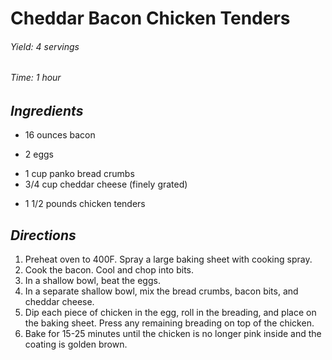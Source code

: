 # Cheddar Bacon Chicken Tenders

######  Yield: 4 servings
######  Time:  1 hour

##  *Ingredients*
- 16 ounces bacon
<!--  -->
- 2 eggs
<!--  -->
- 1 cup panko bread crumbs
- 3/4 cup cheddar cheese (finely grated)
<!--  -->
- 1 1/2 pounds chicken tenders

##  *Directions*
1. Preheat oven to 400F. Spray a large baking sheet with cooking spray.
2. Cook the bacon.  Cool and chop into bits.
3. In a shallow bowl, beat the eggs.
4. In a separate shallow bowl, mix the bread crumbs, bacon bits, and
cheddar cheese.
5. Dip each piece of chicken in the egg, roll in the breading, and place
on the baking sheet.  Press any remaining breading on top of the
chicken.
6. Bake for 15-25 minutes until the chicken is no longer pink inside and
the coating is golden brown.